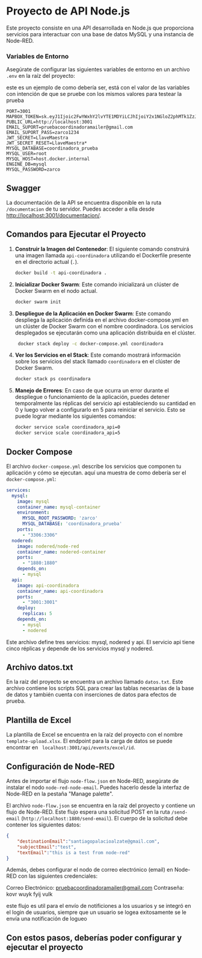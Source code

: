 # Proyecto de API Node.js

Este proyecto consiste en una API desarrollada en Node.js que proporciona servicios para interactuar con una base de datos MySQL y una instancia de Node-RED.

### Variables de Entorno

Asegúrate de configurar las siguientes variables de entorno en un archivo `.env` en la raíz del proyecto:

este es un ejemplo de como debería ser, está con el valor de las variables con intención de que se pruebe con los mismos valores para testear la prueba 
```dotenv
PORT=3001
MAPBOX_TOKEN=sk.eyJ1Ijoic2FwYWxhY2lvYTE1MDYiLCJhIjoiY2x1NGloZ2phMTk1ZzJrbzZhcnpiY3N5cyJ9.qzHHBwicO9lY6yxkCLR2Tw
PUBLIC_URL=http://localhost:3001
EMAIL_SUPORT=pruebacoordinadoramailer@gmail.com
EMAIL_SUPORT_PASS=zarco1234
JWT_SECRET=LlaveMaestra
JWT_SECRET_RESET=LlaveMaestra*
MYSQL_DATABASE=coordinadora_prueba
MYSQL_USER=root
MYSQL_HOST=host.docker.internal
ENGINE_DB=mysql
MYSQL_PASSWORD=zarco
```

## Swagger
La documentación de la API se encuentra disponible en la ruta `/documentacion` de tu servidor. Puedes acceder a ella desde [http://localhost:3001/documentacion/](http://localhost:3001/documentacion/). 

## Comandos para Ejecutar el Proyecto
1. **Construir la Imagen del Contenedor**: El siguiente comando construirá una imagen llamada `api-coordinadora` utilizando el Dockerfile presente en el directorio actual (`.`).
    ```bash
    docker build -t api-coordinadora .
    ```

2. **Inicializar Docker Swarm**: Este comando inicializará un clúster de Docker Swarm en el nodo actual.
    ```bash
    docker swarm init
    ```

3. **Despliegue de la Aplicación en Docker Swarm**: Este comando despliega la aplicación definida en el archivo docker-compose.yml en un clúster de Docker Swarm con el nombre coordinadora. Los servicios desplegados se ejecutarán como una aplicación distribuida en el clúster.
    ```bash
     docker stack deploy -c docker-compose.yml coordinadora
    ```
4. **Ver los Servicios en el Stack**: Este comando mostrará información sobre los servicios del stack llamado `coordinadora` en el clúster de Docker Swarm.
    ```bash
    docker stack ps coordinadora
    ```
5. **Manejo de Errores**: En caso de que ocurra un error durante el despliegue o funcionamiento de la aplicación, puedes detener temporalmente las réplicas del servicio api estableciendo su cantidad en 0 y luego volver a configurarlo en 5 para reiniciar el servicio. Esto se puede lograr mediante los siguientes comandos:
    ```bash
    docker service scale coordinadora_api=0
    docker service scale coordinadora_api=5
    ```

## Docker Compose
El archivo `docker-compose.yml` describe los servicios que componen tu aplicación y cómo se ejecutan. aquí una muestra de como debería ser el  `docker-compose.yml`:

```yaml
services:
  mysql:
    image: mysql
    container_name: mysql-container
    environment:
      MYSQL_ROOT_PASSWORD: 'zarco'
      MYSQL_DATABASE: 'coordinadora_prueba'
    ports:
      - "3306:3306"
  nodered:
    image: nodered/node-red
    container_name: nodered-container
    ports:
      - "1880:1880"
    depends_on:
      - mysql
  api:
    image: api-coordinadora
    container_name: api-coordinadora
    ports:
      - "3001:3001"
    deploy:
      replicas: 5
    depends_on:
      - mysql
      - nodered
```

Este archivo define tres servicios: mysql, nodered y api. El servicio api tiene cinco réplicas y depende de los servicios mysql y nodered.

## Archivo datos.txt

En la raíz del proyecto se encuentra un archivo llamado `datos.txt`. Este archivo contiene los scripts SQL para crear las tablas necesarias de la base de datos y también cuenta con inserciones de datos para efectos de prueba.

## Plantilla de Excel
La plantilla de Excel se encuentra en la raíz del proyecto con el nombre `template-upload.xlsx`. El endpoint para la carga de datos se puede encontrar en  ` localhost:3001/api/events/excel/id`.

## Configuración de Node-RED
Antes de importar el flujo `node-flow.json` en Node-RED, asegúrate de instalar el nodo `node-red-node-email`. Puedes hacerlo desde la interfaz de Node-RED en la pestaña "Manage palette".

El archivo `node-flow.json` se encuentra en la raíz del proyecto y contiene un flujo de Node-RED. Este flujo espera una solicitud POST en la ruta `/send-email` (`http://localhost:1880/send-email`). El cuerpo de la solicitud debe contener los siguientes datos:

```json
{
    "destinationEmail":"santiagopalacioalzate@gmail.com",
    "subjectEmail":"test",
    "textEmail":"this is a test from node-red"
}
```
Además, debes configurar el nodo de correo electrónico (email) en Node-RED con las siguientes credenciales:

Correo Electrónico: pruebacoordinadoramailer@gmail.com
Contraseña: kovr wuyk fyij vulk

este flujo es util para el envío de notificiones a los usuarios y se integró en el login de usuarios, siempre que un usuario se logea exitosamente se le envía una notificación de logueo

## Con estos pasos, deberías poder configurar y ejecutar el proyecto 

    
